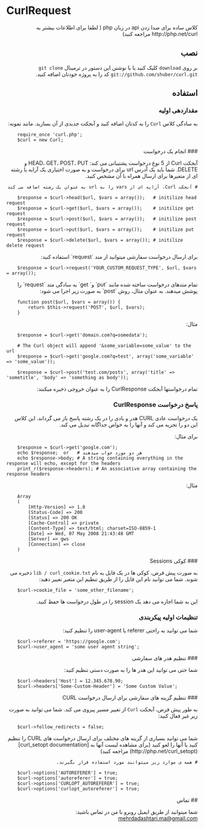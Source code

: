 # CurlRequest
<div dir="rtl">
کلاس ساده برای صدا زدن api در زبان php ( لطفا برای اطلاعات بیشتر به http://php.net/curl مراجعه کنید)


## نصب

بر روی `download` کلیک کنید یا با نوشتن این دستور در ترمینال `git clone git://github.com/shuber/curl.git` کد را به پروژه خودتان اضافه کنید.


## استفاده

### مقداردهی اولیه

به سادگی کلاس  `Curl` را به کدتان اضافه کنید و آبجکت جدیدی از آن بسازید. مانند نمونه:
</div>

```
	require_once 'curl.php';
	$curl = new Curl;
```

<div dir="rtl">
### انجام یک درخواست

آبجکت Curl از 5 نوع درخواست پشتیبانی می کند: HEAD، GET، POST، PUT و DELETE.
شما باید یک آدرس url برای درخواست و به صورت اختیاری یک آرایه یا رشته ای از متغیرها برای ارسال همراه با آن مشخص کنید.

	# آبجکت Curl، آرایه ای از vars را به url به عنوان یک رشته اضافه می کند
</div>

```
	$response = $curl->head($url, $vars = array());   # initilize head request
	$response = $curl->get($url, $vars = array());    # initilize get request
	$response = $curl->post($url, $vars = array());   # initilize post request
	$response = $curl->put($url, $vars = array());    # initilize put request
	$response = $curl->delete($url, $vars = array()); # initilize delete request
```

<div dir="rtl">
برای ارسال درخواست سفارشی میتوانید از متد `request` استفاده کنید:
</div>

```
	$response = $curl->request('YOUR_CUSTOM_REQUEST_TYPE', $url, $vars = array());
```

<div dir="rtl">
تمام متدهای درخواست ساخته شده مانند `put` و` get` به سادگی متد `request` را پوشش میدهند. به عنوان مثال، روش `post` به صورت زیر اجرا می شود:
</div>

```
	function post($url, $vars = array()) {
	    return $this->request('POST', $url, $vars);
	}
```

<div dir="rtl">
مثال:
</div>

```
	$response = $curl->get('domain.com?q=somedata');

	# The Curl object will append '&some_variable=some_value' to the url
	$response = $curl->get('google.com?q=test', array('some_variable' => 'some_value'));
	
	$response = $curl->post('test.com/posts', array('title' => 'sometitle', 'body' => 'something as body'));
```

<div dir="rtl">
تمام درخواستها آبجکت CurlResponse را به عنوان خروجی ذخیره میکنند:


###  پاسخ درخواست CurlResponse 


یک درخواست عادی CURL هدر و بادی را در یک رشته پاسخ باز می گرداند. این کلاس این دو را تجزیه می کند و آنها را به خواص جداگانه تبدیل می کند.

برای مثال:
</div>

```
	$response = $curl->get('google.com');
	echo $response;  or   # هر دو مورد جواب میدهند
	echo $response->body; # A string containing everything in the response will echo, except for the headers
	print_r($response->headers); # An associative array containing the response headers
```

<div dir="rtl">
	مثال:	
</div>

```
	Array
	(
	    [Http-Version] => 1.0
	    [Status-Code] => 200
	    [Status] => 200 OK
	    [Cache-Control] => private
	    [Content-Type] => text/html; charset=ISO-8859-1
	    [Date] => Wed, 07 May 2008 21:43:48 GMT
	    [Server] => gws
	    [Connection] => close
	)
```

<div dir="rtl">
### کوکی Sessions

به صورت پیش فرض، کوکی ها در یک فایل به نام `lib / curl_cookie.txt` ذخیره می شوند. شما می توانید نام این فایل را از طریق تنظیم این متغیر تغییر دهید:
</div>

```
	$curl->cookie_file = 'some_other_filename';
```

<div dir="rtl">
این به شما اجازه می دهد یک session را در طول درخواست ها حفظ کنید.

### تنظیمات اولیه پیکربندی


شما می توانید به راحتی referer یا user-agent را تنظیم کنید:
</div>

```
	$curl->referer = 'https://google.com';
	$curl->user_agent = 'some user agent string';
```

<div dir="rtl">
### تنظیم  هدر های سفارشی

شما حتی می توانید این هدر ها را به صورت دستی تنظیم کنید:
</div>

```
	$curl->headers['Host'] = 12.345.678.90;
	$curl->headers['Some-Custom-Header'] = 'Some Custom Value';
```

<div dir="rtl">
### تنظیم گزینه های سفارشی برای ارسال درخواست CURL

به طور پیش فرض، آبجکت `Curl` از تغییر مسیر پیروی می کند. شما می توانید به صورت زیر غیر فعال کنید:
</div>

```
	$curl->follow_redirects = false;
```

<div dir="rtl">
شما می توانید بسیاری از گزینه های مختلف برای ارسال درخواست های CURL را تنظیم کنید یا آنها را لغو کنید (برای مشاهده لیست آنها به [curl_setopt documentation] (http://php.net/curl_setopt) مراجعه کنید)

	# همه ی موارد زیر میتوانند مورد استفاده قرار بگیرند.
</div>

```
	$curl->options['AUTOREFERER'] = true;
	$curl->options['autoreferer'] = true;
	$curl->options['CURLOPT_AUTOREFERER'] = true;
	$curl->options['curlopt_autoreferer'] = true;
```

<div dir="rtl">
## تماس

شما میتوانید از طریق ایمیل روبرو با من در تماس باشید: [mehrdadashtari.ma@gmail.com](mailto:mehrdadashtari.ma@gmail.com)

</div>
